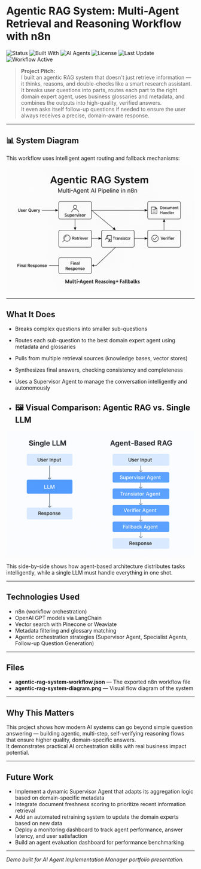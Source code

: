 # Agentic RAG System: Multi-Agent Retrieval and Reasoning Workflow with n8n

![Status](https://img.shields.io/badge/status-active-brightgreen)
![Built With](https://img.shields.io/badge/built%20with-n8n%20%7C%20LangChain%20%7C%20OpenRouter-blue)
![AI Agents](https://img.shields.io/badge/AI%20Agents-Supervisor%20%7C%20Retriever%20%7C%20Thinker-purple)
![License](https://img.shields.io/badge/license-MIT-lightgrey)
![Last Update](https://img.shields.io/github/last-commit/Isaac24Karat/agentic-rag-system)
![Workflow Active](https://img.shields.io/badge/Agentic-RAG-blueviolet)



> **Project Pitch:**  
> I built an agentic RAG system that doesn't just retrieve information — it thinks, reasons, and double-checks like a smart research assistant.  
> It breaks user questions into parts, routes each part to the right domain expert agent, uses business glossaries and metadata, and combines the outputs into high-quality, verified answers.  
> It even asks itself follow-up questions if needed to ensure the user always receives a precise, domain-aware response.

---

## 📊 System Diagram

This workflow uses intelligent agent routing and fallback mechanisms:

![Diagram](./diagram.png)



---

## What It Does  
- Breaks complex questions into smaller sub-questions
- Routes each sub-question to the best domain expert agent using metadata and glossaries
- Pulls from multiple retrieval sources (knowledge bases, vector stores)
- Synthesizes final answers, checking consistency and completeness
- Uses a Supervisor Agent to manage the conversation intelligently and autonomously

- ## 🖼️ Visual Comparison: Agentic RAG vs. Single LLM

![Agentic RAG vs Single LLM](./agentic-vs-single-llm.png)

This side-by-side shows how agent-based architecture distributes tasks intelligently, while a single LLM must handle everything in one shot.


---

## Technologies Used
- n8n (workflow orchestration)
- OpenAI GPT models via LangChain
- Vector search with Pinecone or Weaviate
- Metadata filtering and glossary matching
- Agentic orchestration strategies (Supervisor Agent, Specialist Agents, Follow-up Question Generation)

---

## Files
- **agentic-rag-system-workflow.json** — The exported n8n workflow file
- **agentic-rag-system-diagram.png** — Visual flow diagram of the system

---

## Why This Matters
This project shows how modern AI systems can go beyond simple question answering — building agentic, multi-step, self-verifying reasoning flows that ensure higher quality, domain-specific answers.  
It demonstrates practical AI orchestration skills with real business impact potential.

---

## Future Work

- Implement a dynamic Supervisor Agent that adapts its aggregation logic based on domain-specific metadata
- Integrate document freshness scoring to prioritize recent information retrieval
- Add an automated retraining system to update the domain experts based on new data
- Deploy a monitoring dashboard to track agent performance, answer latency, and user satisfaction
- Build an agent evaluation dashboard for performance benchmarking


---
*Demo built for AI Agent Implementation Manager portfolio presentation.*
